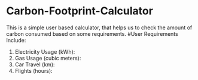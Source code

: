 # Carbon-Footprint-Calculator
This is a simple user based calculator, that helps us to check the amount of carbon consumed based on some requirements.
#User Requirements Include:
1. Electricity Usage (kWh):
2. Gas Usage (cubic meters):
3. Car Travel (km):
4. Flights (hours):
